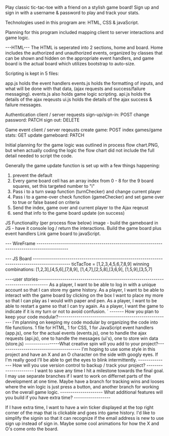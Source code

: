 Play classic tic-tac-toe with a friend on a stylish game board! 
Sign up and sign in with a username & password to play and track your stats. 

Technologies used in this program are: HTML, CSS & javaScript.

Planning for this program included mapping client to server interactions and game logic.



---HTML---
The HTML is seperated into 2 sections, home and board. Home includes the authorized and unauthorized events, organized by classes that can be shown and hidden on the appropriate event handlers, and game board is the actual board which utilizes bootstrap to auto-size. 

Scripting is kept in 5 files: 

app.js holds the event handlers
events.js holds the formatting of inputs, and what will be done with that data, (ajax requests and success/failure messaging). 
events.js also holds game logic scripting. 
api.js holds the details of the ajax reqeusts 
ui.js holds the details of the ajax success & failure messages. 

Authentication client / server requests
sign-up/sign-in: POST
change password: PATCH
sign out: DELETE

Game event client / server reqeusts
create game: POST
index games/game stats: GET
update gameboard: PATCH

Initial planning for the game logic was outlined in process flow chart.PNG, but when actually coding the logic the flow chart did not include the full detail needed to script the code. 

Generally the game update function is set up with a few things happening:
1. prevent the default
2. Every game board cell has an array index from 0 - 8 for the 9 board squares, set this targeted number to "i"
3. Pass i to a turn swap function (turnChecker) and change current player
4. Pass i to a game-over check function (gameChecker) and set game over to true or false based on criteria
5. Send the index, game over and current player to the Ajax reqeust
6. send that info to the game board update (on success)





JS Functionality (per process flow below)
image - build the gameboard in JS - have it console log / return the interactions.
Build the game board plus event handlers
Link game board to javaScript.



--- WireFrame ---------------------------------------------------------------------------------------------

--- JS Board ------------------------------------------------------------------------------------------------
ticTacToe = [1,2,3,4,5,6,7,8,9]
winning combinations:
[1,2,3],[4,5,6],[7,8,9],
[1,4,7],[2,5,8],[3,6,9],
[1,5,9],[3,5,7]

----user stories-----------------------------------------------------------------------------------
As a player, I want to be able to log in with a unique account so that I can store my game history. As a player, I want to be able to interact with the game board by clicking on the box I want to place my more so that I can play as I would with paper and pen.
As a player, I want to be able to restart a game so that I can try again.
As a player, I want the game to indicate if it is my turn or not to avoid confusion. `
------- How you plan to keep your code modular?-------------------------------------------------------
I'm planning on keeping my code modular by organizing the code into file functions. 1 file for HTML, 1 for CSS, 1 for JavaScript event handlers (app.js), one for the actual events (events.js), one to handle the ajax requests (api.js), one to handle the messages (ui's), one to store win data (store.js)
-----------------What creative spin will you add to your project?----------------------------------------
I'm hoping to use some style in this project and have an X and an O character on the side with googly eyes. If I'm really good I'll be able to get the eyes to blink intermittently.
--------------- How will you use version control to backup / track your project? ----------------------
I want to save any time I hit a milestone towards the final goal. I may use separate branches if I want to work on differnet parts of the development at one time. Maybe have a branch for tracking wins and looses where the win logic is just press a button, and another branch for working on the overall game logic.
--------------------- What additional features will you build if you have extra time? ------------------

If I have extra time, I want to have a win ticker displayed at the top right corner of the map that is clickable and goes into game history. I'd like to simplify the signin so that it can recognize if the email address is new to use sign up instead of sign in. Maybe some cool animations for how the X and O's come onto the board.


